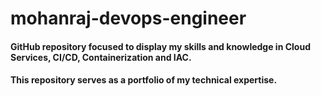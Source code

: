 # mohanraj-devops-engineer
#### GitHub repository focused to display my skills and knowledge in Cloud Services, CI/CD, Containerization and IAC.
#### This repository serves as a portfolio of my technical expertise.
